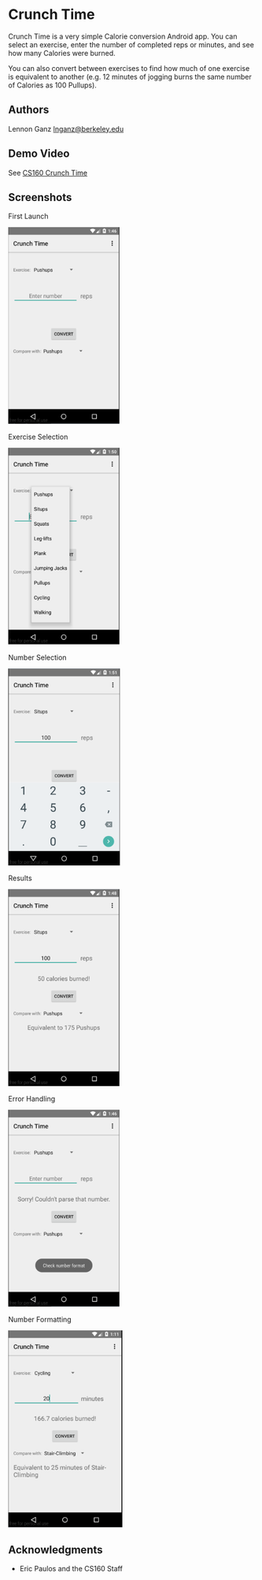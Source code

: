 # Crunch Time

Crunch Time is a very simple Calorie conversion Android app. You can select an exercise, enter the number of completed reps or minutes, and see how many Calories were burned.


You can also convert between exercises to find how much of one exercise is equivalent to another (e.g. 12 minutes of jogging burns the same number of Calories as 100 Pullups).

## Authors

Lennon Ganz lnganz@berkeley.edu

## Demo Video

See [CS160 Crunch Time](https://www.youtube.com/watch?v=etKf3p4xLOE)

## Screenshots

First Launch

<img src="screenshots/on_launch.PNG" height="400" alt="Screenshot"/>

Exercise Selection

<img src="screenshots/exercise_selection.PNG" height="400" alt="Screenshot"/>

Number Selection

<img src="screenshots/number_selection.PNG" height="400" alt="Screenshot"/>

Results

<img src="screenshots/results.PNG" height="400" alt="Screenshot"/>

Error Handling

<img src="screenshots/null_entry.PNG" height="400" alt="Screenshot"/>

Number Formatting

<img src="screenshots/number_format.PNG" height="400" alt="Screenshot"/>


## Acknowledgments

* Eric Paulos and the CS160 Staff
